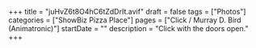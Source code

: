+++
title = "juHvZ6t8O4hC6tZdDrIt.avif"
draft = false
tags = ["Photos"]
categories = ["ShowBiz Pizza Place"]
pages = ["Click / Murray D. Bird (Animatronic)"]
startDate = ""
description = "Click with the doors open."
+++
